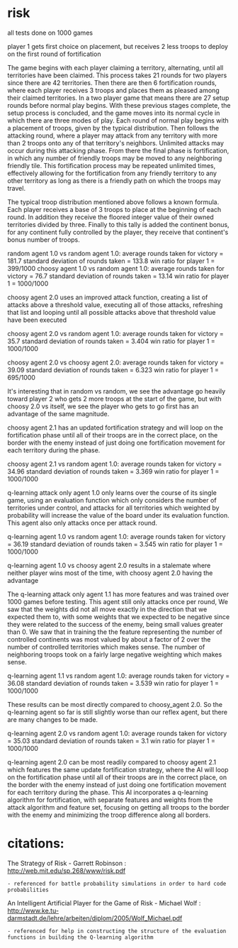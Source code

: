 # risk

all tests done on 1000 games

player 1 gets first choice on placement, but receives 2 less troops to deploy on the first round of fortification

The game begins with each player claiming a territory, alternating, until all territories have been claimed. This process takes 21 rounds for two players since there are 42 territories. Then there are then 6 fortification rounds, where each player receives 3 troops and places them as pleased among their claimed territories. In a two player game that means there are 27 setup rounds before normal play begins. With these previous stages complete, the setup process is concluded, and the game moves into its normal cycle in which there are three modes of play. Each round of normal play begins with a placement of troops, given by the typical distribution. Then follows the attacking round, where a player may attack from any territory with more than 2 troops onto any of that territory's neighbors. Unlimited attacks may occur during this attacking phase. From there the final phase is fortification, in which any number of friendly troops may be moved to any neighboring friendly tile. This fortification process may be repeated unlimited times, effectively allowing for the fortification from any friendly territory to any other territory as long as there is a friendly path on which the troops may travel.

The typical troop distribution mentioned above follows a known formula. Each player receives a base of 3 troops to place at the beginning of each round. In addition they receive the floored integer value of their owned territories divided by three. Finally to this tally is added the continent bonus, for any continent fully controlled by the player, they receive that continent's bonus number of troops. 

random agent 1.0 vs random agent 1.0:
	average rounds taken for victory = 181.7
	standard deviation of rounds taken = 133.8
	win ratio for player 1 = 399/1000
choosy agent 1.0 vs random agent 1.0:
	average rounds taken for victory = 76.7
	standard deviation of rounds taken = 13.14
	win ratio for player 1 = 1000/1000

choosy agent 2.0 uses an improved attack function, creating a list of attacks above a threshold value, executing all of those attacks, refreshing that list and looping until all possible attacks above that threshold value have been executed

choosy agent 2.0 vs random agent 1.0:
	average rounds taken for victory = 35.7
	standard deviation of rounds taken = 3.404
	win ratio for player 1 = 1000/1000

choosy agent 2.0 vs choosy agent 2.0:
	average rounds taken for victory = 39.09
	standard deviation of rounds taken = 6.323
	win ratio for player 1 = 695/1000

It's interesting that in random vs random, we see the advantage go heavily toward player 2 who gets 2 more troops at the start of the game, but with choosy 2.0 vs itself, we see the player who gets to go first has an advantage of the same magnitude.

choosy agent 2.1 has an updated fortification strategy and will loop on the fortification phase until all of their troops are in the correct place, on the border with the enemy instead of just doing one fortification movement for each territory during the phase.

choosy agent 2.1 vs random agent 1.0:
	average rounds taken for victory = 34.96
	standard deviation of rounds taken = 3.369
	win ratio for player 1 = 1000/1000


q-learning attack only agent 1.0 only learns over the course of its single game, using an evaluation function which only considers the number of territories under control, and attacks for all territories which weighted by probability will increase the value of the board under its evaluation function. This agent also only attacks once per attack round.

q-learning agent 1.0 vs random agent 1.0:
	average rounds taken for victory = 36.19
	standard deviation of rounds taken = 3.545
	win ratio for player 1 = 1000/1000

q-learning agent 1.0 vs choosy agent 2.0 results in a stalemate where neither player wins most of the time, with choosy agent 2.0 having the advantage

The q-learning attack only agent 1.1 has more features and was trained over 1000 games before testing. This agent still only attacks once per round, We saw that the weights did not all move exactly in the direction that we expected them to, with some weights that we expected to be negative since they were related to the success of the enemy, being small values greater than 0. We saw that in training the the feature representing the number of controlled continents was most valued by about a factor of 2 over the number of controlled territories which makes sense. The number of neighboring troops took on a fairly large negative weighting which makes sense.

q-learning agent 1.1 vs random agent 1.0:
	average rounds taken for victory = 36.08
	standard deviation of rounds taken = 3.539
	win ratio for player 1 = 1000/1000

These results can be most directly compared to choosy_agent 2.0. So the q-learning agent so far is still slightly worse than our reflex agent, but there are many changes to be made.

q-learning agent 2.0 vs random agent 1.0:
	average rounds taken for victory = 35.03
	standard deviation of rounds taken = 3.1
	win ratio for player 1 = 1000/1000

q-learning agent 2.0 can be most readily compared to choosy agent 2.1 which features the same update fortification strategy, where the AI will loop on the fortification phase until all of their troops are in the correct place, on the border with the enemy instead of just doing one fortification movement for each territory during the phase. This AI incorporates a q-learning algorithm for fortification, with separate features and weights from the attack algorithm and feature set, focusing on getting all troops to the border with the enemy and minimizing the troop difference along all borders.


# citations:

The Strategy of Risk - Garrett Robinson : http://web.mit.edu/sp.268/www/risk.pdf

	- referenced for battle probability simulations in order to hard code probabilities

An Intelligent Artificial Player for the Game of Risk - Michael Wolf : http://www.ke.tu-darmstadt.de/lehre/arbeiten/diplom/2005/Wolf_Michael.pdf

	- referenced for help in constructing the structure of the evaluation functions in building the Q-learning algorithm